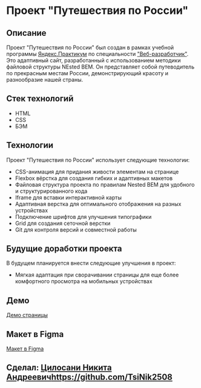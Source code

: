 # Проект "Путешествия по России"

## Описание

Проект "Путешествия по России" был создан в рамках учебной программы [Яндекс.Практикум](https://practicum.yandex.ru) по специальности ["Веб-разработчик"](https://practicum.yandex.ru/web/). Это адаптивный сайт, разработанный с использованием методики файловой структуры NEsted BEM. Он представляет собой путеводитель по прекрасным местам России, демонстрирующий красоту и разнообразие нашей страны.

## Стек технологий

- HTML
- CSS
- БЭМ

## Технологии

Проект "Путешествия по России" использует следующие технологии:

- CSS-анимация для придания живости элементам на странице
- Flexbox вёрстка для создания гибких и адаптивных макетов
- Файловая структура проекта по правилам Nested BEM для удобного и структурированного кода
- Iframe для вставки интерактивной карты
- Адаптивная верстка для оптимального отображения на разных устройствах
- Подключение шрифтов для улучшения типографики
- Grid для создания сеточной верстки
- Git для контроля версий и совместной работы

## Будущие доработки проекта

В будущем планируется внести следующие улучшения в проект:

- Мягкая адаптация при сворачивании страницы для еще более комфортного просмотра на мобильных устройствах

## Демо

[Демо страницы](https://tsinik2508.github.io/russian-travel/)

## Макет в Figma

[Макет в Figma](https://www.figma.com/file/5S2WSbEFL6awjVWJ0NWL8Q/Sprint-3_-Russia-_-desktop-mobile?node-id=28503%3A0)

## Сделал: [Цилосани Никита Андреевич](https://github.com/TsiNik2508)https://github.com/TsiNik2508
